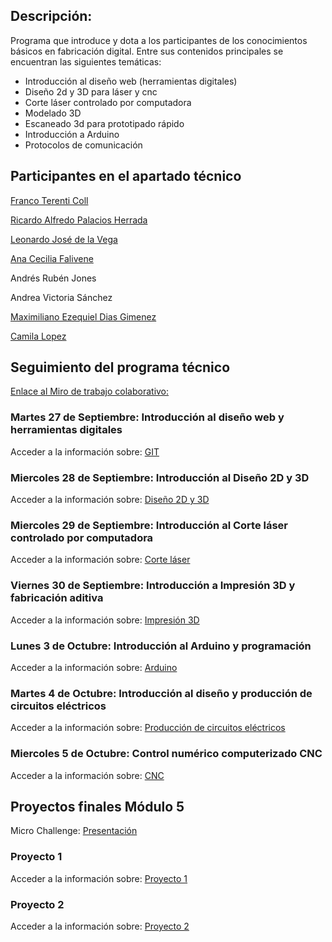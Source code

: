 ## Descripción:

Programa que introduce y dota a los participantes de los conocimientos básicos en fabricación digital. Entre sus contenidos principales se encuentran las siguientes temáticas:

- Introducción al diseño web (herramientas digitales)
- Diseño 2d y 3D para láser y cnc
- Corte láser controlado por computadora
- Modelado 3D
- Escaneado 3d para prototipado rápido
- Introducción a Arduino
- Protocolos de comunicación



## Participantes en el apartado técnico

[Franco Terenti Coll](https://vinciu.notion.site/FabLab-5cb0a7ef90e24a728c1f1d0cabc5343c)

[Ricardo Alfredo Palacios Herrada](https://github.com/Pali1870/Repositorio-Pali/new/main)

[Leonardo José de la Vega](https://github.com/Ldelavega1980/mirepositorio)

[Ana Cecilia Falivene](https://github.com/cecifalivene/documentacionFB)

Andrés Rubén Jones

Andrea Victoria Sánchez

[Maximiliano Ezequiel Dias Gimenez](https://github.com/maxiias/Fablab)

[Camila Lopez](https://github.com/camilalopezz/miepositorioFabLab)


## Seguimiento del programa técnico

[Enlace al Miro de trabajo colaborativo:](https://miro.com/app/board/uXjVPSmyYSg=/)

### Martes 27 de Septiembre: Introducción al diseño web y herramientas digitales

Acceder a la información sobre: [GIT](git.md)

### Miercoles 28 de Septiembre: Introducción al Diseño 2D y 3D

Acceder a la información sobre: [Diseño 2D y 3D](2d-3d.md)

### Miercoles 29 de Septiembre: Introducción al Corte láser controlado por computadora

Acceder a la información sobre: [Corte láser](cortelaser.md)

### Viernes 30 de Septiembre: Introducción a Impresión 3D y fabricación aditiva

Acceder a la información sobre: [Impresión 3D](impresion3d.md)

### Lunes 3 de Octubre: Introducción al Arduino y programación

Acceder a la información sobre: [Arduino](arduino.md)

### Martes 4 de Octubre: Introducción al diseño y producción de circuitos eléctricos

Acceder a la información sobre: [Producción de circuitos eléctricos](circuitos.md)

### Miercoles 5 de Octubre: Control numérico computerizado CNC

Acceder a la información sobre: [CNC](cnc.md)


## Proyectos finales Módulo 5

Micro Challenge: [Presentación](https://docs.google.com/presentation/d/e/2PACX-1vRG1FnVz8EPJQHaJE5WEwbyEMovTpFFPnllDVxPh6BVM1bl9IqxdkGUNLFF-5oAXpLjvVVrGZRy40cJ/pub?start=false&loop=false&delayms=3000)

### Proyecto 1

Acceder a la información sobre: [Proyecto 1](circuitos.md)

### Proyecto 2

Acceder a la información sobre: [Proyecto 2](cnc.md)
